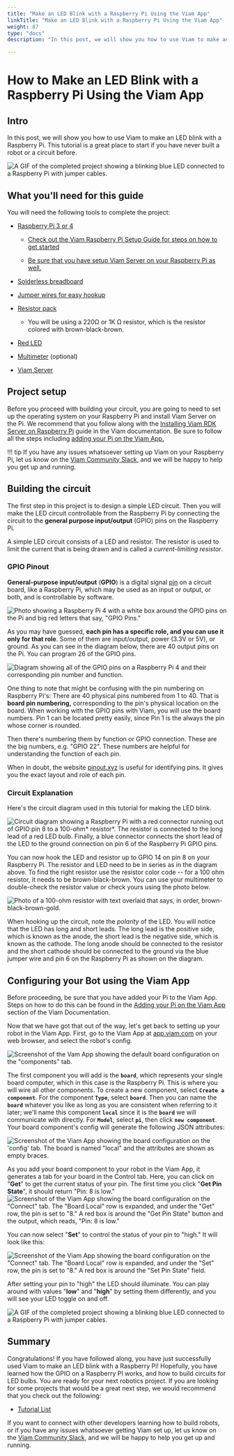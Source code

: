 ```yaml
---
title: "Make an LED Blink with a Raspberry Pi Using the Viam App"
linkTitle: "Make an LED Blink with a Raspberry Pi Using the Viam App"
weight: 87
type: "docs"
description: "In this post, we will show you how to use Viam to make an LED blink with a Raspberry Pi."

---
```


# How to Make an LED Blink with a Raspberry Pi Using the Viam App

## Intro

In this post, we will show you how to use Viam to make an LED blink with a Raspberry Pi. This tutorial is a great place to start if you have never built a robot or a circuit before.

![A GIF of the completed project showing a blinking blue LED connected to a Raspberry Pi with jumper cables.](../img/how-to-make-an-LED-blink-with-a-raspberry-pi-using-viam/image9.gif)

## What you'll need for this guide

You will need the following tools to complete the project:

-   [Raspberry Pi 3 or 4](https://a.co/d/5Tn67G3)

    -   [Check out the Viam Raspberry Pi Setup Guide for steps on how to get started](../getting-started/installation)

    -   [Be sure that you have setup Viam Server on your Raspberry Pi as well.](../getting-started/installation/#installing-viam-server)

-   [Solderless breadboard](https://amzn.to/2Q4Z5Ta)

-   [Jumper wires for easy hookup](http://amzn.to/2qVhd4y)

-   [Resistor pack](http://amzn.to/2Dmainw)

    -   You will be using a 220Ω or 1K Ω resistor, which is the resistor colored with brown-black-brown.

-   [Red LED](http://amzn.to/2Ex2v5q)

-   [Multimeter](http://amzn.to/2qWurxS) (optional)

-   [Viam Server](https://github.com/viamrobotics/rdk/tree/0c550c246739b87b4d5a9e8d96d2b6fdb3948e2b)

## Project setup

Before you proceed with building your circuit, you are going to need to set up the operating system on your Raspberry Pi and install Viam Server on the Pi. We recommend that you follow along with the [Installing Viam RDK Server on Raspberry Pi](../getting-started/installation) guide in the Viam documentation. Be sure to follow all the steps including [adding your Pi on the Viam App.](installation.md)

!!! tip
    If you have any issues whatsoever setting up Viam on your Raspberry Pi, let us know on the [Viam Community Slack](http://viamrobotics.slack.com), and we will be happy to help you get up and running.

## Building the circuit

The first step in this project is to design a simple LED circuit. Then you will make the LED circuit controllable from the Raspberry Pi by connecting the circuit to the **general purpose input/output** (GPIO) pins on the Raspberry Pi.

A simple LED circuit consists of a LED and resistor. The resistor is used to limit the current that is being drawn and is called a *current-limiting resistor*.

### GPIO Pinout

**General-purpose input/output** (**GPIO**) is a digital signal [pin](https://en.wikipedia.org/wiki/Pin_(electronics)) on a circuit board, like a Raspberry Pi, which may be used as an input or output, or both, and is controllable by software.

![Photo showing a Raspberry Pi 4 with a white box around the GPIO pins on the Pi and big red letters that say, "GPIO Pins."](../img/how-to-make-an-LED-blink-with-a-raspberry-pi-using-viam/image10.png)

As you may have guessed, **each pin has a specific role, and you can use it only for that role**. Some of them are input/output, power (3.3V or 5V), or ground. As you can see in the diagram below, there are 40 output pins on the Pi. You can program 26 of the GPIO pins.

![Diagram showing all of the GPIO pins on a Raspberry Pi 4 and their corresponding pin number and function.](../img/how-to-make-an-LED-blink-with-a-raspberry-pi-using-viam/image4.jpg)

One thing to note that might be confusing with the pin numbering on Raspberry Pi's: There are 40 physical pins numbered from 1 to 40. That is **board pin numbering,** corresponding to the pin's physical location on the board. When working with the GPIO pins with Viam, you will use the board numbers. Pin 1 can be located pretty easily, since Pin 1 is the always the pin whose corner is rounded.

Then there's numbering them by function or GPIO connection. These are the big numbers, e.g. "GPIO 22". These numbers are helpful for understanding the function of each pin.

When in doubt, the website [pinout.xyz](https://pinout.xyz/) is useful for identifying pins. It gives you the exact layout and role of each pin.

### Circuit Explanation

Here's the circuit diagram used in this tutorial for making the LED blink.

![Circuit diagram showing a Raspberry Pi with a red connector running out of GPIO pin 8 to a 100-ohm* resistor*. The resistor is connected to the long lead of a red LED bulb. Finally, a blue connector connects the short lead of the LED to the ground connection on pin 6 of the Raspberry Pi GPIO pins.](../img/how-to-make-an-LED-blink-with-a-raspberry-pi-using-viam/image1.png)

You can now hook the LED and resistor up to GPIO 14 on pin 8 on your Raspberry Pi. The resistor and LED need to be in series as in the diagram above. To find the right resistor use the resistor color code -- for a 100 ohm resistor, it needs to be brown-black-brown. You can use your multimeter to double-check the resistor value or check yours using the photo below.

![Photo of a 100-ohm resistor with text overlaid that says, in order, brown-black-brown-gold.](../img/how-to-make-an-LED-blink-with-a-raspberry-pi-using-viam/image3.jpg)

When hooking up the circuit, note the *polarity* of the LED. You will notice that the LED has long and short leads. The long lead is the positive side, which is known as the anode, the short lead is the negative side, which is known as the cathode. The long anode should be connected to the resistor and the short cathode should be connected to the ground via the blue jumper wire and pin 6 on the Raspberry Pi as shown on the diagram.

## Configuring your Bot using the Viam App

Before proceeding, be sure that you have added your Pi to the Viam App. Steps on how to do this can be found in the [Adding your Pi on the Viam App](../getting-started/installation/#adding-your-pi-on-the-viam-app-httpsappviamcom) section of the Viam Documentation.

Now that we have got that out of the way, let's get back to setting up your robot in the Viam App. First, go to the Viam App at [app.viam.com](https://app.viam.com/) on your web browser, and select the robot's config.

![Screenshot of the Vam App showing the default board configuration on the "components" tab.](../img/how-to-make-an-LED-blink-with-a-raspberry-pi-using-viam/image2.png)

The first component you will add is the **`board`**, which represents your single board computer, which in this case is the Raspberry Pi. This is where you will wire all other components. To create a new component, select **`Create a component`**. For the component **`Type`**, select **`board`**. Then you can name the **`board`** whatever you like as long as you are consistent when referring to it later; we'll name this component **`local`** since it is the **`board`** we will communicate with directly. For **`Model`**, select **`pi`**, then click **`new component`**. Your board component's config will generate the following JSON attributes:

![Screenshot of the Viam App showing the board configuration on the 'config' tab. The board is named "local" and the attributes are shown as empty braces.](../img/how-to-make-an-LED-blink-with-a-raspberry-pi-using-viam/image6.png)

As you add your board component to your robot in the Viam App, it generates a tab for your board in the Control tab. Here, you can click on "**Get**" to get the current status of your pin. The first time you click "**Get Pin State**", it should return "Pin: 8 is low."![Screenshot of the Viam App showing the board configuration on the "**Connect**" tab. The "Board Local" row is expanded, and under the "Get" row, the pin is set to "8." A red box is around the "**Get Pin State**" button and the output, which reads, "Pin: 8 is low."](../img/how-to-make-an-LED-blink-with-a-raspberry-pi-using-viam/image5.png)

You can now select "**Set**" to control the status of your pin to "high." It will look like this:

![Screenshot of the Viam App showing the board configuration on the "Connect" tab. The "Board Local" row is expanded, and under the "Set" row, the pin is set to "8." A red box is around the "Set Pin State" field.](../img/how-to-make-an-LED-blink-with-a-raspberry-pi-using-viam/image8.png)

After setting your pin to "high" the LED should illuminate. You can play around with values "**low**" and "**high**" by setting them differently, and you will see your LED toggle on and off.

![A GIF of the completed project showing a blinking blue LED connected to a Raspberry Pi with jumper cables.](../img/how-to-make-an-LED-blink-with-a-raspberry-pi-using-viam/image7.gif)

## Summary

Congratulations! If you have followed along, you have just successfully used Viam to make an LED blink with a Raspberry Pi! Hopefully, you have learned how the GPIO on a Raspberry PI works, and how to build circuits for LED bulbs. You are ready for your next robotics project. If you are looking for some projects that would be a great next step, we would recommend that you check out the following:

-   [Tutorial List](tutorials.md)

If you want to connect with other developers learning how to build robots, or if you have any issues whatsoever getting Viam set up, let us know on the [Viam Community Slack](http://viamrobotics.slack.com), and we will be happy to help you get up and running.
